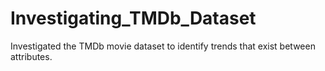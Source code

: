 # Investigating_TMDb_Dataset
Investigated the TMDb movie dataset to identify trends that exist between attributes. 
